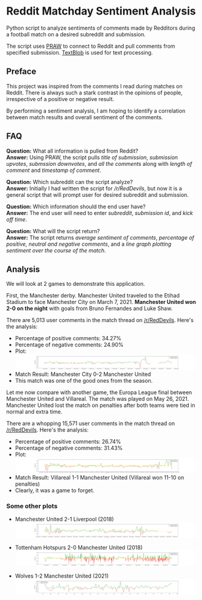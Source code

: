 # Reddit Matchday Sentiment Analysis
Python script to analyze sentiments of comments made by Redditors during a football match on a desired subreddit and submission.

The script uses [PRAW](https://praw.readthedocs.io) to connect to Reddit and pull comments from specified submission. [TextBlob](https://textblob.readthedocs.io/en/dev/) is used for text processing.

## Preface
This project was inspired from the comments I read during matches on Reddit. There is always such a stark contrast in the opinions of people, irrespective of a positive or negative result.

By performing a sentiment analysis, I am hoping to identify a correlation between match results and overall sentiment of the comments.

## FAQ
**Question:** What all information is pulled from Reddit?  
**Answer:** Using PRAW, the script pulls *title of submission*, *submission upvotes*, *submssion downvotes*, and *all the comments* along with *length of comment* and *timestamp of comment*.  

**Question:** Which subreddit can the script analyze?  
**Answer:** Initially I had written the script for */r/RedDevils*, but now it is a general script that will prompt user for desired subreddit and submission.

**Question:** Which information should the end user have?  
**Answer:** The end user will need to enter *subreddit*, *submission id*, and *kick off time*.

**Question:** What will the script return?  
**Answer:** The script returns *average sentiment of comments*, *percentage of positive, neutral and negative comments*, and a *line graph plotting sentiment over the course of the match*.

## Analysis
We will look at 2 games to demonstrate this application.

First, the Manchester derby. Manchester United traveled to the Etihad Stadium to face Manchester City on March 7, 2021. **Manchester United won 2-0 on the night** with goals from Bruno Fernandes and Luke Shaw. 

There are 5,013 user comments in the match thread on [/r/RedDevils](https://www.reddit.com/r/reddevils/). Here's the analysis:

* Percentage of positive comments: 34.27%
* Percentage of negative comments: 24.90%
* Plot:  
![Manchester Ciry vs Manchester United](images/PLOT-ManchesterCityvsManchesterUnited.png)
* Match Result: Manchester City 0-2 Manchester United
* This match was one of the good ones from the season.


Let me now compare with another game, the Europa League final between Manchester United and Villareal. The match was played on May 26, 2021. Manchester United lost the match on penalties after both teams were tied in normal and extra time.

There are a whopping 15,571 user comments in the match thread on [/r/RedDevils](https://www.reddit.com/r/reddevils/). Here's the analysis:

* Percentage of positive comments: 26.74%
* Percentage of negative comments: 31.43%
* Plot:  
![Villareal vs Manchester United](images/PLOT-VillarrealvsManchesterUnited.png)
* Match Result: Villareal 1-1 Manchester United (Villareal won 11-10 on penalties)
* Clearly, it was a game to forget.

### Some other plots

* Manchester United 2-1 Liverpool (2018)
![Manchester United vs Liverpool](images/PLOT-ManchesterUtdvsLiverpool.png)

* Tottenham Hotspurs 2-0 Manchester United (2018)
![Tottenham Manchester United](images/PLOT-TottenhamvsManchesterUtd.png)

* Wolves 1-2 Manchester United (2021)
![Wolves vs Manchester United](images/PLOT-WolvesvsManchesterUnited.png)
